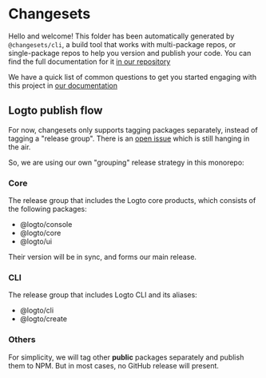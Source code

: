# Changesets

Hello and welcome! This folder has been automatically generated by `@changesets/cli`, a build tool that works
with multi-package repos, or single-package repos to help you version and publish your code. You can
find the full documentation for it [in our repository](https://github.com/changesets/changesets)

We have a quick list of common questions to get you started engaging with this project in
[our documentation](https://github.com/changesets/changesets/blob/main/docs/common-questions.md)

## Logto publish flow

For now, changesets only supports tagging packages separately, instead of tagging a "release group". There is an [open issue](https://github.com/changesets/changesets/issues/683) which is still hanging in the air.

So, we are using our own "grouping" release strategy in this monorepo:

### Core

The release group that includes the Logto core products, which consists of the following packages:

- @logto/console
- @logto/core
- @logto/ui

Their version will be in sync, and forms our main release.

### CLI

The release group that includes Logto CLI and its aliases:

- @logto/cli
- @logto/create

### Others

For simplicity, we will tag other **public** packages separately and publish them to NPM. But in most cases, no GitHub release will present.
